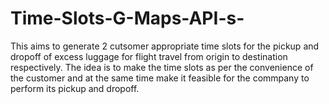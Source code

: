 # Time-Slots-G-Maps-API-s-
This aims to generate 2 cutsomer appropriate time slots for the pickup and dropoff of excess luggage for flight travel from origin to destination respectively. The idea is to make the time slots as per the convenience of the customer and at the same time make it feasible for the commpany to perform its pickup and dropoff.
